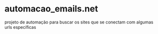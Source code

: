 # automacao_emails.net
projeto de automação para buscar os sites que se conectam com algumas urls específicas
